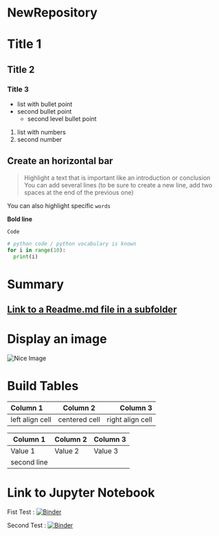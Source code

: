 # NewRepository
# Title 1
## Title 2
### Title 3

* list with bullet point
* second bullet point
  * second level bullet point

1. list with numbers
2. second number

Create an horizontal bar
---

> Highlight a text that is important like an introduction or conclusion  
> You can add several lines (to be sure to create a new line, add two spaces at the end of the previous one)

You can also highlight specific `words`

**Bold line**

`Code`

```python
# python code / python vocabulary is known
for i in range(10):
  print(i)
```

# Summary
## [Link to a Readme.md file in a subfolder](SubFolder/README.md)


# Display an image

![Nice Image](.//Images/Emerging-job-roles-in-artificial-intelligence.jpg)

# Build Tables

| Column 1         | Column 2        | Column 3            |
| :--------------- | :-------------: | ------------------: |
|  left align cell | centered cell   | right align cell    |

| Column 1       | Column 2     | Column 3     |
|-|-|-|
|  Value 1 | Value 2   | Value 3    |
|second line|||

# Link to Jupyter Notebook

Fist Test : [![Binder](https://mybinder.org/badge_logo.svg)](https://mybinder.org/v2/gh/erick-dsti/FirstRepository/main?filepath=%2Fnotebook%2FJupyter_notebook_your_turn.ipynb)

Second Test : [![Binder](https://mybinder.org/badge_logo.svg)](https://mybinder.org/v2/gh/erick-dsti/FirstRepository/main?filepath=%2Fnotebook%2Fcalibration.ipynb)

